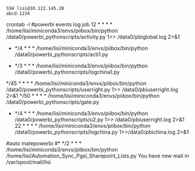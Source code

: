 
```
SSH lisi@10.122.145.28
abcd-1234
```

crontab -l
#powerbi events log job
12 *  * * *  /home/lisi/miniconda3/envs/piibox/bin/python  /data0/powerbi_pythonscripts/activity.py 1>> /data0/pbiglobal.log 2>&1
* */4 * *  * /home/lisi/miniconda3/envs/piibox/bin/python  /data0/powerbi_pythonscripts/acti1.py

* */3 * *  * /home/lisi/miniconda3/envs/piibox/bin/python  /data0/powerbi_pythonscripts/logchina1.py


*/45 *  * * *  /home/lisi/miniconda3/envs/piibox/bin/python  /data0/powerbi_pythonscripts/userright.py 1>> /data0/pbiuserright.log 2>&1
*/50 * * * *  /home/lisi/miniconda3/envs/piibox/bin/python  /data0/powerbi_pythonscripts/gate.py

* */4  * * *  /home/lisi/miniconda3/envs/piibox/bin/python  /data0/powerbi_pythonscripts/u2.py 1>> /data0/pbiuserright.log 2>&1
22 * * * * /home/lisi/miniconda3/envs/piibox/bin/python   /data0/powerbi_pythonscripts/logchina.py 1>>/data0/pbichina.log 2>&1


#auto matepowerbi
#* */2 * * *   /home/lisi/miniconda3/envs/piibox/bin/python      /home/lisi/Automation_Sync_Pgsl_Sharepoint_Lists.py
You have new mail in /var/spool/mail/lisi